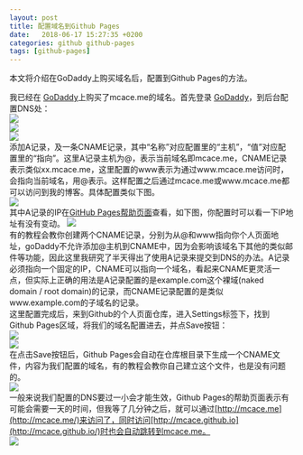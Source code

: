 ```yaml
---
layout: post
title: 配置域名到Github Pages
date:   2018-06-17 15:27:35 +0200
categories: github github-pages
tags: [github-pages]
---
```


本文将介绍在GoDaddy上购买域名后，配置到Github Pages的方法。  

我已经在 [GoDaddy](https://sg.godaddy.com/zh)上购买了mcace.me的域名。首先登录 [GoDaddy](https://sg.godaddy.com/zh)，到后台配置DNS处：  
![](http://mcace.me/assets/images/2018/use-github-pages/Image36.png)  
![](http://mcace.me/assets/images/2018/use-github-pages/Image37.png)  
![](http://mcace.me/assets/images/2018/use-github-pages/Image38.png)  
添加A记录，及一条CNAME记录，其中“名称”对应配置里的“主机”，“值”对应配置里的“指向”。这里A记录主机为@，表示当前域名即mcace.me，CNAME记录表示类似xx.mcace.me，这里配置的www表示为通过www.mcace.me访问时，会指向当前域名，用@表示。这样配置之后通过mcace.me或www.mcace.me都可以访问到我的博客。具体配置类似下图。  
![](http://mcace.me/assets/images/2018/use-github-pages/Image40.png)  
其中A记录的IP在[GitHub Pages帮助页面](https://help.github.com/articles/setting-up-an-apex-domain/)查看，如下图，你配置时可以看一下IP地址有没有变动。 
![](http://mcace.me/assets/images/2018/use-github-pages/Image39.png)  
有的教程会教你创建两个CNAME记录，分别为从@和www指向你个人页面地址，goDaddy不允许添加@主机到CNAME中，因为会影响该域名下其他的类似邮件等功能，因此这里我研究了半天得出了使用A记录来提交到DNS的办法。A记录必须指向一个固定的IP，CNAME可以指向一个域名，看起来CNAME更灵活一点，但实际上正确的用法是A记录配置的是example.com这个裸域(naked domain / root domain)的记录，而CNAME记录配置的是类似www.example.com的子域名的记录。  
这里配置完成后，来到Github的个人页面仓库，进入Settings标签下，找到Github Pages区域，将我们的域名配置进去，并点Save按钮：  
![](http://mcace.me/assets/images/2018/use-github-pages/Image41.png)  
![](http://mcace.me/assets/images/2018/use-github-pages/Image42.png)  
在点击Save按钮后，Github Pages会自动在仓库根目录下生成一个CNAME文件，内容为我们配置的域名，有的教程会教你自己建立这个文件，也是没有问题的。  
![](http://mcace.me/assets/images/2018/use-github-pages/Image44.png)  
一般来说我们配置的DNS要过一小会才能生效，Github Pages的帮助页面表示有可能会需要一天的时间，但我等了几分钟之后，就可以通过[http://mcace.me](http://mcace.me/)来访问了，同时访问[http://mcace.github.io](http://mcace.github.io/)时也会自动跳转到mcace.me。  
![](http://mcace.me/assets/images/2018/use-github-pages/Image43.png)  